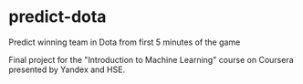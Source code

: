 # predict-dota
Predict winning team in Dota from first 5 minutes of the game

Final project for the "Introduction to Machine Learning" course on Coursera presented by Yandex and HSE.
